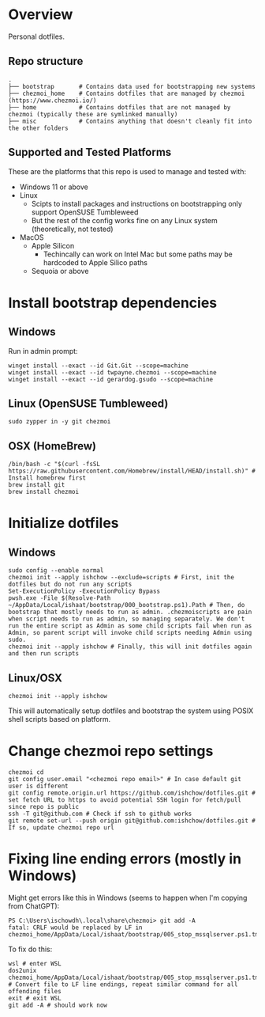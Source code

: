 # Overview

Personal dotfiles.

## Repo structure
```
.
├── bootstrap       # Contains data used for bootstrapping new systems
├── chezmoi_home    # Contains dotfiles that are managed by chezmoi (https://www.chezmoi.io/)
├── home            # Contains dotfiles that are not managed by chezmoi (typically these are symlinked manually)
├── misc            # Contains anything that doesn't cleanly fit into the other folders
```

## Supported and Tested Platforms
These are the platforms that this repo is used to manage and tested with:
- Windows 11 or above
- Linux
    - Scipts to install packages and instructions on bootstrapping only support OpenSUSE Tumbleweed
    - But the rest of the config works fine on any Linux system (theoretically, not tested)
- MacOS
    - Apple Silicon
        - Techincally can work on Intel Mac but some paths may be hardcoded to Apple Silico paths
    - Sequoia or above

# Install bootstrap dependencies

## Windows

Run in admin prompt:

```
winget install --exact --id Git.Git --scope=machine
winget install --exact --id twpayne.chezmoi --scope=machine
winget install --exact --id gerardog.gsudo --scope=machine
```

## Linux (OpenSUSE Tumbleweed)

```
sudo zypper in -y git chezmoi
```

## OSX (HomeBrew)

```
/bin/bash -c "$(curl -fsSL https://raw.githubusercontent.com/Homebrew/install/HEAD/install.sh)" # Install homebrew first
brew install git
brew install chezmoi
```

# Initialize dotfiles

## Windows

```
sudo config --enable normal
chezmoi init --apply ishchow --exclude=scripts # First, init the dotfiles but do not run any scripts
Set-ExecutionPolicy -ExecutionPolicy Bypass
pwsh.exe -File $(Resolve-Path ~/AppData/Local/ishaat/bootstrap/000_bootstrap.ps1).Path # Then, do bootstrap that mostly needs to run as admin. .chezmoiscripts are pain when script needs to run as admin, so managing separately. We don't run the entire script as Admin as some child scripts fail when run as Admin, so parent script will invoke child scripts needing Admin using sudo.
chezmoi init --apply ishchow # Finally, this will init dotfiles again and then run scripts
```

## Linux/OSX

```
chezmoi init --apply ishchow
```

This will automatically setup dotfiles and bootstrap the system using POSIX shell scripts based on platform.

# Change chezmoi repo settings

```
chezmoi cd
git config user.email "<chezmoi repo email>" # In case default git user is different
git config remote.origin.url https://github.com/ishchow/dotfiles.git # set fetch URL to https to avoid potential SSH login for fetch/pull since repo is public
ssh -T git@github.com # Check if ssh to github works
git remote set-url --push origin git@github.com:ishchow/dotfiles.git # If so, update chezmoi repo url
```

# Fixing line ending errors (mostly in Windows)

Might get errors like this in Windows (seems to happen when I'm copying from ChatGPT):

```
PS C:\Users\ischowdh\.local\share\chezmoi> git add -A
fatal: CRLF would be replaced by LF in chezmoi_home/AppData/Local/ishaat/bootstrap/005_stop_mssqlserver.ps1.tmpl
```

To fix do this:

```
wsl # enter WSL
dos2unix chezmoi_home/AppData/Local/ishaat/bootstrap/005_stop_mssqlserver.ps1.tmpl # Convert file to LF line endings, repeat similar command for all offending files
exit # exit WSL
git add -A # should work now
```
